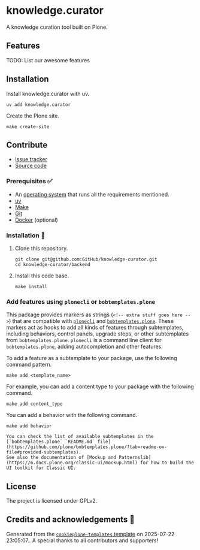 # knowledge.curator

A knowledge curation tool built on Plone.

## Features

TODO: List our awesome features

## Installation

Install knowledge.curator with uv.

```shell
uv add knowledge.curator
```

Create the Plone site.

```shell
make create-site
```

## Contribute

- [Issue tracker](https://github.com/GitHub/knowledge-curator/issues)
- [Source code](https://github.com/GitHub/knowledge-curator/)

### Prerequisites ✅

-   An [operating system](https://6.docs.plone.org/install/create-project-cookieplone.html#prerequisites-for-installation) that runs all the requirements mentioned.
-   [uv](https://6.docs.plone.org/install/create-project-cookieplone.html#uv)
-   [Make](https://6.docs.plone.org/install/create-project-cookieplone.html#make)
-   [Git](https://6.docs.plone.org/install/create-project-cookieplone.html#git)
-   [Docker](https://docs.docker.com/get-started/get-docker/) (optional)

### Installation 🔧

1.  Clone this repository.

    ```shell
    git clone git@github.com:GitHub/knowledge-curator.git
    cd knowledge-curator/backend
    ```

2.  Install this code base.

    ```shell
    make install
    ```


### Add features using `plonecli` or `bobtemplates.plone`

This package provides markers as strings (`<!-- extra stuff goes here -->`) that are compatible with [`plonecli`](https://github.com/plone/plonecli) and [`bobtemplates.plone`](https://github.com/plone/bobtemplates.plone).
These markers act as hooks to add all kinds of features through subtemplates, including behaviors, control panels, upgrade steps, or other subtemplates from `bobtemplates.plone`.
`plonecli` is a command line client for `bobtemplates.plone`, adding autocompletion and other features.

To add a feature as a subtemplate to your package, use the following command pattern.

```shell
make add <template_name>
```

For example, you can add a content type to your package with the following command.

```shell
make add content_type
```

You can add a behavior with the following command.

```shell
make add behavior
```

```{seealso}
You can check the list of available subtemplates in the [`bobtemplates.plone` `README.md` file](https://github.com/plone/bobtemplates.plone/?tab=readme-ov-file#provided-subtemplates).
See also the documentation of [Mockup and Patternslib](https://6.docs.plone.org/classic-ui/mockup.html) for how to build the UI toolkit for Classic UI.
```

## License

The project is licensed under GPLv2.

## Credits and acknowledgements 🙏

Generated from the [`cookieplone-templates`  template](https://github.com/plone/cookieplone-templates/tree/main/) on 2025-07-22 23:05:07.. A special thanks to all contributors and supporters!
